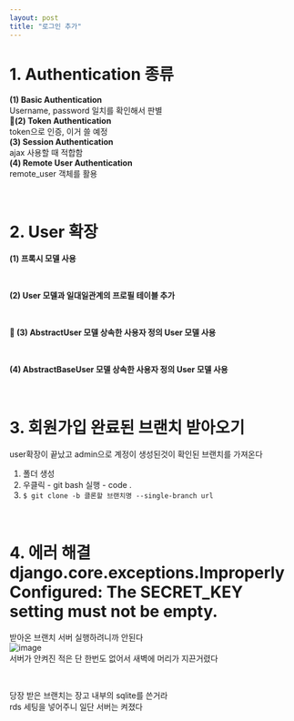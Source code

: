 ```yaml
---
layout: post
title: "로그인 추가"
---
```


# 1. Authentication 종류
<b>(1) Basic Authentication</b>  
Username, password 일치를 확인해서 판별  
<b>📌(2) Token Authentication</b>  
token으로 인증, 이거 쓸 예정  
<b>(3) Session Authentication</b>  
ajax 사용할 때 적합함  
<b>(4) Remote User Authentication</b>  
remote_user 객체를 활용  

<br>

# 2. User 확장
<b>(1) 프록시 모델 사용</b>  

<br>

<b>(2) User 모델과 일대일관계의 프로필 테이블 추가</b>  

<br>

<b> 📌 (3) AbstractUser 모델 상속한 사용자 정의 User 모델 사용</b>  

<br>

<b>(4) AbstractBaseUser 모델 상속한 사용자 정의 User 모델 사용</b>  

<br>

# 3. 회원가입 완료된 브랜치 받아오기
user확장이 끝났고 admin으로 계정이 생성된것이 확인된 브랜치를 가져온다  
1. 폴더 생성
2. 우클릭 - git bash 실행 - code .
3. `$ git clone -b 클론할 브랜치명 --single-branch url`  

<br>

# 4. 에러 해결 django.core.exceptions.ImproperlyConfigured: The SECRET_KEY setting must not be empty.
받아온 브랜치 서버 실행하려니까 안된다  
![image](https://user-images.githubusercontent.com/86642180/183142941-2d1a9305-c897-4676-a29d-b5e99a5d9ae1.png)  
서버가 안켜진 적은 단 한번도 없어서 새벽에 머리가 지끈거렸다  

<br>

당장 받은 브랜치는 장고 내부의 sqlite를 쓴거라  
rds 세팅을 넣어주니 일단 서버는 켜졌다  

<br>

